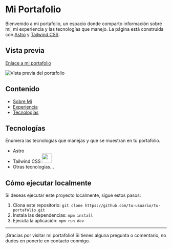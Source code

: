 # Mi Portafolio

Bienvenido a mi portafolio, un espacio donde comparto información sobre mí, mi experiencia y las tecnologías que manejo. La página está construida con [Astro](https://astro.build/) y [Tailwind CSS](https://tailwindcss.com/).

## Vista previa

[Enlace a mi portafolio](https://portafolio-jair.netlify.app/) <!-- Reemplaza con el enlace real -->

![Vista previa del portafolio](https://portafolio-jair.netlify.app/ProyectsImages/portafolio.webp) <!-- Reemplaza con la ruta real de la imagen -->

## Contenido

- [Sobre Mí](https://portafolio-jair.netlify.app/#about)
- [Experiencia](https://portafolio-jair.netlify.app/#experiencia)
- [Tecnologías](https://portafolio-jair.netlify.app/#technologies)

## Tecnologías

Enumera las tecnologías que manejas y que se muestran en tu portafolio.

- Astro <img src="https://seeklogo.com/images/A/astro-icon-logo-44253BACEE-seeklogo.com.png"  width="15">
- Tailwind CSS  <img src="https://upload.wikimedia.org/wikipedia/commons/thumb/d/d5/Tailwind_CSS_Logo.svg/320px-Tailwind_CSS_Logo.svg.png" alt="" width="30">
- Otras tecnologías...

## Cómo ejecutar localmente

Si deseas ejecutar este proyecto localmente, sigue estos pasos:

1. Clona este repositorio: `git clone https://github.com/tu-usuario/tu-portafolio.git`
2. Instala las dependencias: `npm install`
3. Ejecuta la aplicación: `npm run dev`

---

¡Gracias por visitar mi portafolio! Si tienes alguna pregunta o comentario, no dudes en ponerte en contacto conmigo.

